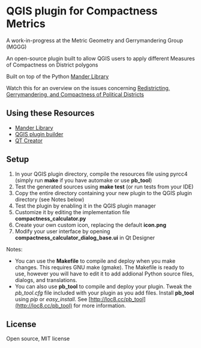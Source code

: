 # QGIS plugin for Compactness Metrics

A work-in-progress at the Metric Geometry and Gerrymandering Group (MGGG)

An open-source plugin built to allow QGIS users to apply different Measures of Compactness on District polygons

Built on top of the Python [Mander Library](https://pypi.python.org/pypi/mander)

Watch this for an overview on the issues concerning [Redistricting, Gerrymandering, and Compactness of Political Districts](https://www.youtube.com/watch?v=vdkvQ9y04K4)

## Using these Resources

* <a href="https://pypi.python.org/pypi/mander">Mander Library</a>
* <a href="https://plugins.qgis.org/plugins/pluginbuilder/">QGIS plugin builder</a>
* <a href="https://www.qt.io/download/">QT Creator</a>

## Setup

1.  In your QGIS plugin directory, compile the resources file using pyrcc4 (simply run **make** if you have automake or use **pb_tool**)
2.  Test the generated sources using **make test** (or run tests from your IDE)
3.  Copy the entire directory containing your new plugin to the QGIS plugin directory (see Notes below)
4.  Test the plugin by enabling it in the QGIS plugin manager
5.  Customize it by editing the implementation file **compactness_calculator.py**
6.  Create your own custom icon, replacing the default **icon.png**
7.  Modify your user interface by opening **compactness_calculator_dialog_base.ui** in Qt Designer

Notes:

*   You can use the **Makefile** to compile and deploy when you make changes. This requires GNU make (gmake). The Makefile is ready to use, however you will have to edit it to add addional Python source files, dialogs, and translations.
*   You can also use **pb_tool** to compile and deploy your plugin. Tweak the _pb_tool.cfg_ file included with your plugin as you add files. Install **pb_tool** using _pip_ or _easy_install_. See [http://loc8.cc/pb_tool](http://loc8.cc/pb_tool) for more information.

## License

Open source, MIT license
